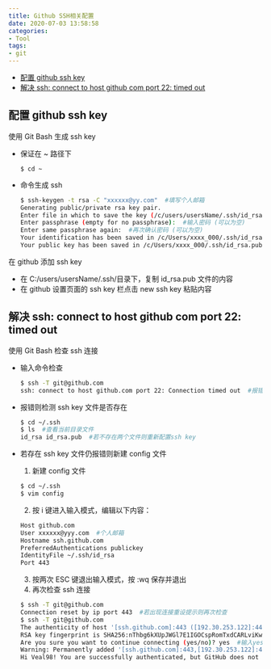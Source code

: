 ```yaml
---
title: Github SSH相关配置
date: 2020-07-03 13:58:58
categories:
- Tool
tags: 
- git
---
```


- [配置 github ssh key](#配置-github-ssh-key)
- [解决 ssh: connect to host github com port 22: timed out](#解决-ssh-connect-to-host-github-com-port-22-timed-out)

## 配置 github ssh key

使用 Git Bash 生成 ssh key

- 保证在 ~ 路径下

  `$ cd ~`

- 命令生成 ssh

  ```bash
  $ ssh-keygen -t rsa -C "xxxxxx@yy.com"  #填写个人邮箱
  Generating public/private rsa key pair.
  Enter file in which to save the key (/c/users/usersName/.ssh/id_rsa):  #回车
  Enter passphrase (empty for no passphrase):  #输入密码 (可以为空)
  Enter same passphrase again:  #再次确认密码 (可以为空)
  Your identification has been saved in /c/Users/xxxx_000/.ssh/id_rsa.
  Your public key has been saved in /c/Users/xxxx_000/.ssh/id_rsa.pub.
  ```

在 github 添加 ssh key

- 在 C:/users/usersName/.ssh/目录下，复制 id_rsa.pub 文件的内容
- 在 github 设置页面的 ssh key 栏点击 new ssh key 粘贴内容

## 解决 ssh: connect to host github com port 22: timed out

使用 Git Bash 检查 ssh 连接

- 输入命令检查

  ```bash
  $ ssh -T git@github.com
  ssh: connect to host github.com port 22: Connection timed out  #报错
  ```

- 报错则检测 ssh key 文件是否存在

  ```bash
  $ cd ~/.ssh
  $ ls  #查看当前目录文件
  id_rsa id_rsa.pub  #若不存在两个文件则重新配置ssh key
  ```

- 若存在 ssh key 文件仍报错则新建 config 文件

  1. 新建 config 文件

  ```bash
  $ cd ~/.ssh
  $ vim config
  ```

  2. 按 i 键进入输入模式，编辑以下内容：

  ```bash
  Host github.com
  User xxxxxx@yyy.com  #个人邮箱
  Hostname ssh.github.com
  PreferredAuthentications publickey
  IdentityFile ~/.ssh/id_rsa
  Port 443
  ```

  3. 按两次 ESC 键退出输入模式，按 :wq 保存并退出
  4. 再次检查 ssh 连接

  ```bash
  $ ssh -T git@github.com
  Connection reset by ip port 443  #若出现连接重设提示则再次检查
  $ ssh -T git@github.com
  The authenticity of host '[ssh.github.com]:443 ([192.30.253.122]:443)' can not be established.
  RSA key fingerprint is SHA256:nThbg6kXUpJWGl7E1IGOCspRomTxdCARLviKw6E5SY8.
  Are you sure you want to continue connecting (yes/no)? yes  #输入yes并回车
  Warning: Permanently added '[ssh.github.com]:443,[192.30.253.122]:443' (RSA) to the list of known hosts.
  Hi Veal98! You are successfully authenticated, but GitHub does not provide   shell access.  #连接成功
  ```

